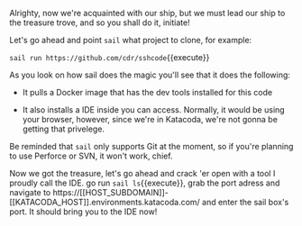 Alrighty, now we're acquainted with our ship, but we must lead our ship to the treasure trove, and so you shall do it, initiate!

Let's go ahead and point `sail` what project to clone, for example:

`sail run https://github.com/cdr/sshcode`{{execute}}

As you look on how sail does the magic you'll see that it does the following:

- It pulls a Docker image that has the dev tools installed for this code

- It also installs a IDE inside you can access. Normally, it would be using your browser, however, since we're in Katacoda, we're not gonna be getting that privelege.

Be reminded that `sail` only supports Git at the moment, so if you're planning to use Perforce or SVN, it won't work, chief.

Now we got the treasure, let's go ahead and crack 'er open with a tool I proudly call the IDE. go run `sail ls`{{execute}},
grab the port adress and navigate to https://[[HOST_SUBDOMAIN]]-[[KATACODA_HOST]].environments.katacoda.com/ and enter the sail box's port. It should bring you to the IDE now!

